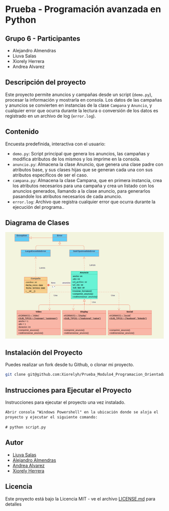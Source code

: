 ﻿# Prueba - Programación avanzada en Python

## Grupo 6 - Participantes

- Alejandro Almendras
- Liuva Salas
- Xiorely Herrera
- Andrea Alvarez

## Descripción del proyecto

Este proyecto permite anuncios y campañas desde un script (`demo.py`), procesar la información y mostrarla en consola. Los datos de las campañas y anuncios se convierten en instancias de la clase `Campana` y `Anuncio`, y cualquier error que ocurra durante la lectura o conversión de los datos es registrado en un archivo de log (`error.log`).

## Contenido

Encuesta predefinida, interactiva con el usuario:

- `demo.py`: Script principal que genera los anuncios, las campañas y modifica atributos de los mismos y los imprime en la consola.
- `anuncio.py`: Almacena la clase Anuncio, que genera una clase padre con atributos base, y sus clases hijas que se generan cada una con sus atributos especificos de ser el caso.
- `campana.py`: Almacena la clase Campana, que en primera instancia, crea los atributos necesarios para una campaña y crea un listado con los anuncios generados, llamando a la clase anuncio, para generarlos pasandole los atributos necesarios de cada anuncio.
- `error.log`: Archivo que registra cualquier error que ocurra durante la ejecución del programa..

## Diagrama de Clases
![Diagrama de clases](/Diagrama%20de%20Clases%20Prueba%20POO%20con%20Python.png)

## Instalación del Proyecto

Puedes realizar un fork desde tu Github, o clonar mi proyecto.

```bash
git clone git@github.com:Xiorelyh/Prueba_Modulo4_Programacion_Orientada_a_Objetos.git
```

## Instrucciones para Ejecutar el Proyecto

Instrucciones para ejecutar el proyecto una vez instalado.

```Windows Powershell
Abrir consola "Windows Powershell" en la ubicación donde se aloja el proyecto y ejecutar el siguiente comando:

# python script.py 

```

## Autor

- [Liuva Salas](https://github.com/LiuvaSalas)
- [Alejandro Almendras](https://github.com/Almendras2024)
- [Andrea Alvarez](https://github.com/Andrea-Alvarez-Gonzalez)
- [Xiorely Herrera](https://github.com/Xiorelyh)

## Licencia

Este proyecto está bajo la Licencia MIT - ve el archivo [LICENSE.md](LICENSE) para detalles
